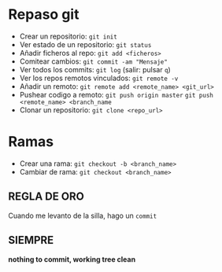 # Repaso git

* Crear un repositorio: `git init`
* Ver estado de un repositorio: `git status`
* Añadir ficheros al repo: `git add <ficheros>`
* Comitear cambios: `git commit -am "Mensaje"`
* Ver todos los commits: `git log` (salir: pulsar `q`)
* Ver los repos remotos vinculados: `git remote -v`
* Añadir un remoto: `git remote add <remote_name> <git_url>`
* Pushear codigo a remoto: `git push origin master` `git push <remote_name> <branch_name`
* Clonar un repositorio: `git clone <repo_url>`
  
# Ramas
* Crear una rama: `git checkout -b <branch_name>`
* Cambiar de rama: `git checkout <branch_name>`

## REGLA DE ORO

Cuando me levanto de la silla, hago un `commit`

## SIEMPRE
 **nothing to commit, working tree clean**
